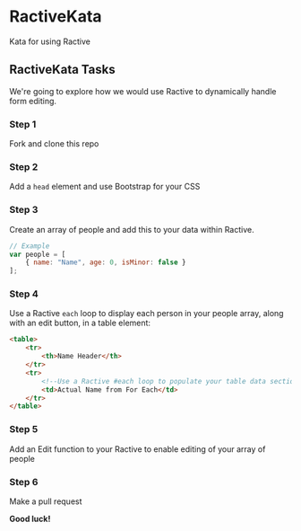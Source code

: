 # RactiveKata

Kata for using Ractive

## RactiveKata Tasks

We're going to explore how we would use Ractive to dynamically handle form editing.

### Step 1

Fork and clone this repo

### Step 2

Add a `head` element and use Bootstrap for your CSS

### Step 3

Create an array of people and add this to your data within Ractive.

```js
// Example
var people = [
    { name: "Name", age: 0, isMinor: false }
];
```

### Step 4

Use a Ractive `each` loop to display each person in your people array, along with an edit button, in a table element:

```html
<table>
    <tr>
        <th>Name Header</th>
    </tr>
    <tr>
        <!--Use a Ractive #each loop to populate your table data sections-->
        <td>Actual Name from For Each</td>
    </tr>
</table>
```

### Step 5

Add an Edit function to your Ractive to enable editing of your array of people

### Step 6

Make a pull request

**Good luck!**
